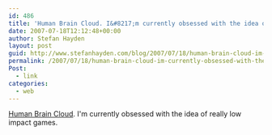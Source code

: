 ```yaml
---
id: 486
title: 'Human Brain Cloud. I&#8217;m currently obsessed with the idea of really low impact games.'
date: 2007-07-18T12:12:48+00:00
author: Stefan Hayden
layout: post
guid: http://www.stefanhayden.com/blog/2007/07/18/human-brain-cloud-im-currently-obsessed-with-the-idea-of-really-low-impact-games/
permalink: /2007/07/18/human-brain-cloud-im-currently-obsessed-with-the-idea-of-really-low-impact-games/
Post:
  - link
categories:
  - web
---
```

<a href="http://www.humanbraincloud.com/">Human Brain Cloud</a>. I'm currently obsessed with the idea of really low impact games. 
